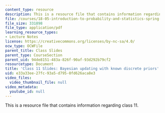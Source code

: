 ```yaml
---
content_type: resource
description: This is a resource file that contains information regarding class 11.
file: /courses/18-05-introduction-to-probability-and-statistics-spring-2014/e33a33ee27fc93a5d7950fd626aca8e3_MIT18_05S14_class11_slides.pdf
file_size: 331898
file_type: application/pdf
learning_resource_types:
- Lecture Notes
license: https://creativecommons.org/licenses/by-nc-sa/4.0/
ocw_type: OCWFile
parent_title: Class Slides
parent_type: CourseSection
parent_uid: 94de8151-483a-826f-90af-93d292b79cf2
resourcetype: Document
title: 'Class 11 Slides: Bayesian updating with known discrete priors'
uid: e33a33ee-27fc-93a5-d795-0fd626aca8e3
video_files:
  video_thumbnail_file: null
video_metadata:
  youtube_id: null
---
```

This is a resource file that contains information regarding class 11.